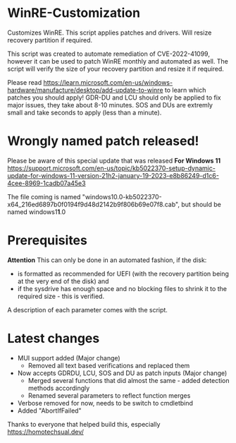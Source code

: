 # WinRE-Customization
Customizes WinRE. This script applies patches and drivers. Will resize recovery partition if required.

This script was created to automate remediation of CVE-2022-41099, however it can be used to patch WinRE monthly and automated as well. The script will verify the size of your recovery partition and resize it if required. 

Please read https://learn.microsoft.com/en-us/windows-hardware/manufacture/desktop/add-update-to-winre to learn which patches you should apply! GDR-DU and LCU should only be applied to fix major issues, they take about 8-10 minutes. SOS and DUs are extremly small and take seconds to apply (less than a minute).

# Wrongly named patch released!
Please be aware of this special update that was released **For Windows 11** https://support.microsoft.com/en-us/topic/kb5022370-setup-dynamic-update-for-windows-11-version-21h2-january-19-2023-e8b86249-d1c6-4cee-8969-1cadb07a45e3

The file coming is named "windows10.0-kb5022370-x64_216ed6897b0f0194f9d48d2142b9f806b69e07f8.cab", but should be named windows1**1**.0

# Prerequisites
**Attention**
This can only be done in an automated fashion, if the disk:
* is formatted as recommended for UEFI (with the recovery partition being at the very end of the disk) and
* if the sysdrive has enough space and no blocking files to shrink it to the required size - this is verified.

A description of each parameter comes with the script. 

# Latest changes

- MUI support added (Major change)
    * Removed all text based verifications and replaced them 
- Now accepts GDRDU, LCU, SOS and DU as patch inputs (Major change)
    * Merged several functions that did almost the same - added detection methods accordingly
    * Renamed several parameters to reflect function merges
- Verbose removed for now, needs to be switch to cmdletbind
- Added "AbortIfFailed"

Thanks to everyone that helped build this, especially https://homotechsual.dev/
